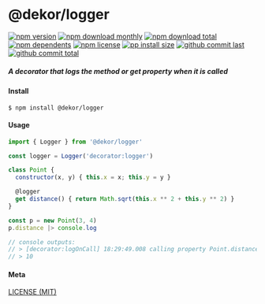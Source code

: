 # @dekor/logger

[![npm version][badge-npm-version]][url-npm]
[![npm download monthly][badge-npm-download-monthly]][url-npm]
[![npm download total][badge-npm-download-total]][url-npm]
[![npm dependents][badge-npm-dependents]][url-github]
[![npm license][badge-npm-license]][url-npm]
[![pp install size][badge-pp-install-size]][url-pp]
[![github commit last][badge-github-last-commit]][url-github]
[![github commit total][badge-github-commit-count]][url-github]

[//]: <> (Shields)
[badge-npm-version]: https://flat.badgen.net/npm/v/@dekor/logger
[badge-npm-download-monthly]: https://flat.badgen.net/npm/dm/@dekor/logger
[badge-npm-download-total]:https://flat.badgen.net/npm/dt/@dekor/logger
[badge-npm-dependents]: https://flat.badgen.net/npm/dependents/@dekor/logger
[badge-npm-license]: https://flat.badgen.net/npm/license/@dekor/logger
[badge-pp-install-size]: https://flat.badgen.net/packagephobia/install/@dekor/logger
[badge-github-last-commit]: https://flat.badgen.net/github/last-commit/hoyeungw/dekor
[badge-github-commit-count]: https://flat.badgen.net/github/commits/hoyeungw/dekor

[//]: <> (Link)
[url-npm]: https://npmjs.org/package/@dekor/logger
[url-pp]: https://packagephobia.now.sh/result?p=@dekor/logger
[url-github]: https://github.com/hoyeungw/dekor

##### A decorator that logs the method or get property when it is called

#### Install
```console
$ npm install @dekor/logger
```

#### Usage
```js
import { Logger } from '@dekor/logger'

const logger = Logger('decorator:logger')

class Point {
  constructor(x, y) { this.x = x; this.y = y }

  @logger
  get distance() { return Math.sqrt(this.x ** 2 + this.y ** 2) }
}

const p = new Point(3, 4)
p.distance |> console.log

// console outputs:
// > [decorator:logOnCall] 18:29:49.008 calling property Point.distance
// > 10

```

#### Meta
[LICENSE (MIT)](LICENSE)
